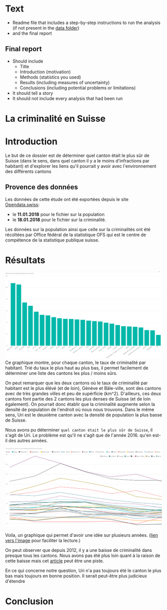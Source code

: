 # Text

 * Readme file that includes a step-by-step instructions to run the analysis (if not present in the [data folder](../data/readme.md))
 * and the final report

## Final report
 * Should include
   * Title
   * Introduction (motivation)
   * Methods (statistics you used)
   * Results (including measures of uncertainty)
   * Conclusions (including potential problems or limitations)
 * It should tell a story
 * It should not include every analysis that had been run

# La criminalité en Suisse
# Introduction


Le but de ce dossier est de déterminer quel canton était le plus sûr de Suisse (dans le sens, dans quel canton il y a le moins d'infractions par habitant) et d'explorer les liens qu'il pourrait y avoir avec l'environnement des différents cantons 






## Provence des données
Les données de cette étude ont été exportées depuis le site [Opendata.swiss](https://opendata.swiss/en/):
- le <b>11.01.2018</b> pour le fichier sur la population
- le <b>18.01.2018</b> pour le fichier sur la criminalité.

Les données sur la population ainsi que celle sur la criminalités ont été récoltées par Office fédéral de la statistique OFS qui est le centre de compétence de la statistique publique suisse.


# Résultats
<img src="../figures/final/2016-CriminaliteParCanton.png" alt="crimnalité par canton en 2016"/>
Ce graphique montre, pour chaque canton, le taux de criminalité par habitant. Trié du taux le plus haut au plus bas, il permet facilement de déterminer une liste des cantons les plus / moins sûrs.


On peut remarquer que les deux cantons où le taux de criminalité par habitant est le plus élévé (et de loin), Gènève et Bâle-ville, sont des cantons avec de très grandes villes et peu de supérficie (km^2). D'ailleurs, ces deux cantons font partie des 2 cantons les plus denses de Suisse (et de loin également). On pourrait donc établir que la criminalité augmente selon la densité de population de l'endroit où nous nous trouvons. Dans le même sens, Uri est le deuxième canton avec la densité de population la plus basse de Suisse.


Nous avons pu déterminer `quel canton était le plus sûr de Suisse`, il s'agit de Uri. Le problème est qu'il ne s'agit que de l'année 2016. qu'en est-il des autres années. 


<img src="../figures/final/EvolutionCriminaliteParCanton.png" alt="Evolution de la criminalité par canton et année">

Voila, un graphique qui permet d'avoir une idée sur plusieurs années. ([lien vers l'image](../figures/final/EvolutionCriminaliteParCanton.png) pour faciliter la lecture.)

On peut observer que depuis 2012, il y a une baisse de criminalité dans presque tous les cantons. Nous avons pas été plus loin quant à la raison de cette baisse mais cet [article](https://www.24heures.ch/suisse/parlement-veut-durcir-code-penal/story/25814435) peut être une piste.

En ce qui concerne notre question, Uri n'a pas toujours été le canton le plus bas mais toujours en bonne position. Il serait peut-être plus judicieux d'étendre 












# Conclusion


